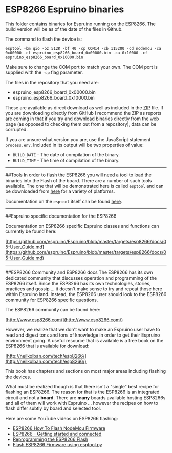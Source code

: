# ESP8266 Espruino binaries
This folder contains binaries for Espruino running on the ESP8266.  The build version will be as of the
date of the files in Github.

The command to flash the device is:

    esptool -bm qio -bz 512K -bf 40 -cp COM14 -cb 115200 -cd nodemcu -ca 0x00000 -cf espruino_esp8266_board_0x00000.bin -ca 0x10000 -cf espruino_esp8266_board_0x10000.bin

Make sure to change the COM port to match your own.  The COM port is supplied with the `-cp` flag parameter.

The files in the repository that you need are:

* espruino_esp8266_board_0x00000.bin
* espruino_esp8266_board_0x10000.bin

These are available as direct download as well as included in the [ZIP](espruino_esp8266_board_binaries.zip) file.  If you are downloading
directly from GitHub I recommend the ZIP as reports are coming in that if you try and download
binaries directly from the web page (as opposed to checking them out from a repository), data
can be corrupted.

If you are unsure what version you are, use the JavaScript statement `process.env`.  Included in 
its output will be two properties of value:

* `BUILD_DATE` - The date of compilation of the binary.
* `BUILD_TIME` - The time of compilation of the binary.

----

##Tools
In order to flash the ESP8266 you will need a tool to load the binaries into the Flash of the board.   There are a number
of such tools available.  The one that will be demonstrated here is called `esptool` and can be downloaded from [here](https://github.com/igrr/esptool-ck/releases) for a variety of platforms.

Documentation on the `esptool` itself can be found [here](https://github.com/igrr/esptool-ck).

----

##Espruino specific documentation for the ESP8266

Documentation on ESP8266 specific Espruino classes and functions can currently be found here:

[https://github.com/espruino/Espruino/blob/master/targets/esp8266/docs/05-User_Guide.md](https://github.com/espruino/Espruino/blob/master/targets/esp8266/docs/05-User_Guide.md)

----

##ESP8266 Community and ESP8266 docs
The ESP8266 has its own dedicated community that discusses operation and programming of the
ESP8266 itself.   Since the ESP8266 has its own technologies, stories, practices and gossip ... it doesn't make sense to try and repeat those here within Espruino land.  Instead, the ESP8266 user should look to the ESP8266 community for ESP8266 specific questions.

The ESP8266 community can be found here:

[http://www.esp8266.com/](http://www.esp8266.com/)

However, we realize that we don't want to make an Espruino user have to read and digest tons and tons of knowledge in order to get their Espruino environment going.  A useful resource that is available is a free book on the ESP8266 that is available for download:

[http://neilkolban.com/tech/esp8266/](http://neilkolban.com/tech/esp8266/)

This book has chapters and sections on most major areas including flashing the devices.

What must be realized though is that there isn't a "single" best recipe for flashing an ESP8266.  The reason for that is the ESP8266 is an integrated circuit and not a __board__.  There are **many** boards available hosting ESP8266s and all of them will work with Espruino ... however the recipes on how to flash differ subtly by board and selected tool.

Here are some YouTube videos on ESP8266 flashing:

* [ESP8266 How To Flash NodeMcu Firmware](https://www.youtube.com/watch?v=Gh_pgqjfeQc)
* [ESP8266 - Getting started and connected](https://www.youtube.com/watch?v=z07zjfOHb8E)
* [Reprogramming the ESP8266 Flash](https://www.youtube.com/watch?v=cOnPWltYtQs)
* [Flash ESP8266 Firmware using esptool.py](https://www.youtube.com/watch?v=PycRnjcXMRI)